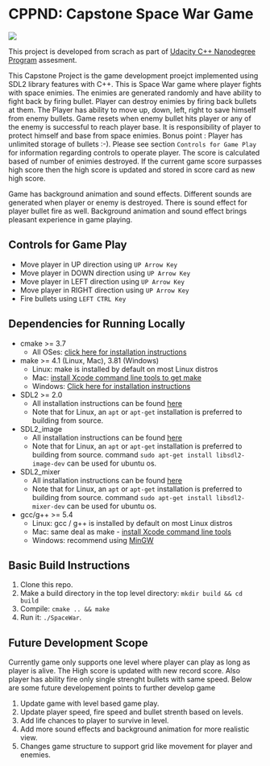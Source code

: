 # CPPND: Capstone Space War Game

<img src="Space_War.gif"/>

This project is developed from scrach as part of [Udacity C++ Nanodegree Program](https://www.udacity.com/course/c-plus-plus-nanodegree--nd213) assesment.

This Capstone Project is the game development proejct implemented using SDL2 library features with C++. This is Space War game where player fights with space enimies. The enimies are generated randomly and have ability to fight back by firing bullet. Player can destroy enimies by firing back bullets at them. The Player has ability to move up, down, left, right to save himself from enemy bullets. Game resets when enemy bullet hits player or any of the enemy is successful to reach player base. It is responsibility of player to protect himself and base from space enimies. Bonus point : Player has unlimited storage of bullets :-). Please see section `Controls for Game Play` for information regarding controls to operate player. The score is calculated based of number of enimies destroyed. If the current game score surpasses high score then the high score is updated and stored in score card as new high score. 

Game has background animation and sound effects. Different sounds are generated when player or enemy is destroyed. There is sound effect for player bullet fire as well. Background animation and sound effect brings pleasant experience in game playing.

## Controls for Game Play
* Move player in UP direction using `UP Arrow Key`
* Move player in DOWN direction using `UP Arrow Key`
* Move player in LEFT direction using `UP Arrow Key`
* Move player in RIGHT direction using `UP Arrow Key`
* Fire bullets using `LEFT CTRL Key`

## Dependencies for Running Locally
* cmake >= 3.7
  * All OSes: [click here for installation instructions](https://cmake.org/install/)
* make >= 4.1 (Linux, Mac), 3.81 (Windows)
  * Linux: make is installed by default on most Linux distros
  * Mac: [install Xcode command line tools to get make](https://developer.apple.com/xcode/features/)
  * Windows: [Click here for installation instructions](http://gnuwin32.sourceforge.net/packages/make.htm)
* SDL2 >= 2.0
  * All installation instructions can be found [here](https://wiki.libsdl.org/Installation)
  * Note that for Linux, an `apt` or `apt-get` installation is preferred to building from source.
* SDL2_image
  * All installation instructions can be found [here](https://wiki.libsdl.org/Installation)
  * Note that for Linux, an `apt` or `apt-get` installation is preferred to building from source. command `sudo apt-get install libsdl2-image-dev` can be used for ubuntu os.
* SDL2_mixer
  * All installation instructions can be found [here](https://wiki.libsdl.org/Installation)
  * Note that for Linux, an `apt` or `apt-get` installation is preferred to building from source. command `sudo apt-get install libsdl2-mixer-dev` can be used for ubuntu os.
* gcc/g++ >= 5.4
  * Linux: gcc / g++ is installed by default on most Linux distros
  * Mac: same deal as make - [install Xcode command line tools](https://developer.apple.com/xcode/features/)
  * Windows: recommend using [MinGW](http://www.mingw.org/)

## Basic Build Instructions

1. Clone this repo.
2. Make a build directory in the top level directory: `mkdir build && cd build`
3. Compile: `cmake .. && make`
4. Run it: `./SpaceWar`.

## Future Development Scope
Currently game only supports one level where player can play as long as player is alive. The High score is updated with new record score. Also player has ability fire only single strenght bullets with same speed. Below are some future developement points to further develop game
1. Update game with level based game play.
2. Update player speed, fire speed and bullet strenth based on levels.
3. Add life chances to player to survive in level.
4. Add more sound effects and background animation for more realistic view.
5. Changes game structure to support grid like movement for player and enemies.
